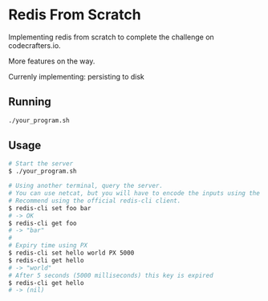 <!--  [![progress-banner](https://backend.codecrafters.io/progress/redis/86e1abe1-6abc-4229-9e58-46c9b11a30dd)](https://app.codecrafters.io/users/codecrafters-bot?r=2qF) -->

# Redis From Scratch

Implementing redis from scratch to complete the challenge on codecrafters.io.

More features on the way.

Currenly implementing: persisting to disk

## Running

```bash
./your_program.sh
```

## Usage

```bash
# Start the server
$ ./your_program.sh

# Using another terminal, query the server.
# You can use netcat, but you will have to encode the inputs using the redis protocol.
# Recommend using the official redis-cli client.
$ redis-cli set foo bar
# -> OK
$ redis-cli get foo
# -> "bar"
#
# Expiry time using PX
$ redis-cli set hello world PX 5000
$ redis-cli get hello
# -> "world"
# After 5 seconds (5000 milliseconds) this key is expired
$ redis-cli get hello
# -> (nil)
```
